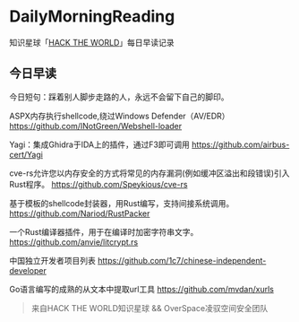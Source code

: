 # DailyMorningReading

知识星球「[HACK THE WORLD](https://public.zsxq.com/groups/225824414251.html)」每日早读记录

## 今日早读

今日短句：踩着别人脚步走路的人，永远不会留下自己的脚印。

ASPX内存执行shellcode,绕过Windows Defender（AV/EDR）
https://github.com/INotGreen/Webshell-loader

Yagi：集成Ghidra于IDA上的插件，通过F3即可调用
https://github.com/airbus-cert/Yagi

cve-rs允许您以内存安全的方式将常见的内存漏洞(例如缓冲区溢出和段错误)引入Rust程序。
https://github.com/Speykious/cve-rs

基于模板的shellcode封装器，用Rust编写，支持间接系统调用。
https://github.com/Nariod/RustPacker

一个Rust编译器插件，用于在编译时加密字符串文字。
https://github.com/anvie/litcrypt.rs

中国独立开发者项目列表
https://github.com/1c7/chinese-independent-developer

Go语言编写的成熟的从文本中提取url工具
https://github.com/mvdan/xurls

> 来自HACK THE WORLD知识星球 && OverSpace凌驭空间安全团队
